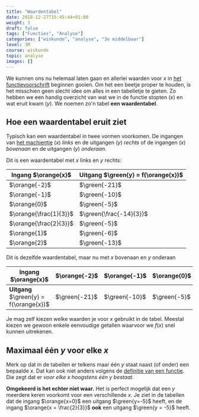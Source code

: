 ```yaml
---
title: "Waardentabel"
date: 2018-12-27T15:45:44+01:00
weight: 3
draft: false
tags: ["Functies", "Analyse"]
categories: ["wiskunde", "analyse", "3e middelbaar"]
level: 3M
course: wiskunde
topic: analyse
images: []
---
```

We kunnen ons nu helemaal laten gaan en allerlei waarden voor $x$ in
[het functievoorschrift](../voorschrift) beginnen gooien. Om het een beetje proper te
houden, is het misschien geen slecht idee om alles in een tabelletje te gieten.
Zo hebben we een handig overzicht van wat we in de functie stopten ($x$) en wat
eruit kwam ($y$). We noemen zo'n tabel **een waardentabel**.

## Hoe een waardentabel eruit ziet
Typisch kan een waardentabel in twee vormen voorkomen. De ingangen van [het
machientje](../intro) ($x$)
*links* en de uitgangen ($y$) *rechts* of de ingangen ($x$) *bovenaan* en de
uitgangen ($y$) *onderaan*. 

Dit is een waardentabel met $x$ links en $y$ rechts:

Ingang $\orange{x}$    | Uitgang $\green{y} = f(\orange{x})$
-----------------------|------------
$\orange{-2}$          |    $\green{-21}$
$\orange{-1}$          |    $\green{-10}$
$\orange{0}$           |    $\green{-5}$
$\orange{\frac{1}{3}}$ |    $\green{\frac{-14}{3}}$
$\orange{\frac{2}{3}}$ |    $\green{-5}$
$\orange{1}$           |    $\green{-6}$
$\orange{2}$           |    $\green{-13}$

Dit is dezelfde waardentabel, maar nu met $x$ bovenaan en $y$ onderaan

Ingang $\orange{x}$                     | $\orange{-2}$     | $\orange{-1}$     | $\orange{0}$     | $\orange{\frac{1}{3}}$      | $\orange{\frac{2}{3}}$     | $\orange{1}$     | $\orange{2}$
----------------------------------------|-------------------|-------------------|------------------|-----------------------------|----------------------------|------------------|--------------
**Uitgang** $\green{y} = f(\orange{x})$ | $\green{-21}$     | $\green{-10}$     | $\green{-5}$     | $\green{\frac{-14}{3}}$     | $\green{-5}$               | $\green{-6}$     | $\green{-13}$

Je mag zelf kiezen welke waarden je voor $x$ gebruikt in de tabel. Meestal
kiezen we gewoon enkele eenvoudige getallen waarvoor we $f(x)$ snel kunnen
uitrekenen.

## Maximaal één $y$ voor elke $x$
Merk op dat in de tabellen er telkens maar één $y$ staat naast (of onder) een
bepaalde $x$. Dat kan ook niet anders volgens de [definitie van een
functie](../intro#samengevat).  Die zegt dat er *voor elke $x$ hoogstens één
$y$ bestaat*.

**Omgekeerd is het echter niet waar.** Het is perfect mogelijk dat een $y$
meerdere keren voorkomt voor een verschillende $x$. Je ziet in de tabellen dat
de ingang $\orange{x=0}$ een uitgang $\green{y=-5}$ heeft, en de ingang
$\orange{x = \frac{2}{3}}$ **ook** een uitgang $\green{y = -5}$ heeft.
